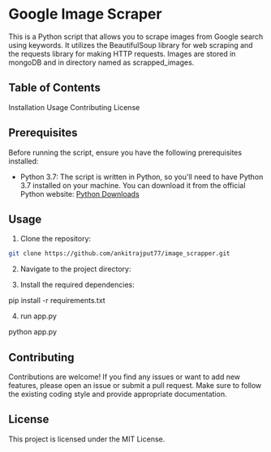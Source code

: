 # Google Image Scraper

This is a Python script that allows you to scrape images from Google search using keywords. It utilizes the BeautifulSoup library for web scraping and the requests library for making HTTP requests.
Images are stored in mongoDB and in directory named as scrapped_images.

## Table of Contents

Installation 
Usage
Contributing
License

## Prerequisites

Before running the script, ensure you have the following prerequisites installed:

- Python 3.7: The script is written in Python, so you'll need to have Python 3.7 installed on your machine. You can download it from the official Python website: [Python Downloads](https://www.python.org/downloads/)

## Usage

1. Clone the repository:

```bash
git clone https://github.com/ankitrajput77/image_scrapper.git
```

2. Navigate to the project directory:

3. Install the required dependencies:

pip install -r requirements.txt

4. run app.py

python app.py

## Contributing
Contributions are welcome! If you find any issues or want to add new features, please open an issue or submit a pull request. Make sure to follow the existing coding style and provide appropriate documentation.

## License
This project is licensed under the MIT License.




